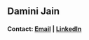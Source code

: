 ## Damini Jain
  
  
  
#### Contact: [Email](jaindamini1111@gmail.com) | [LinkedIn](https://www.linkedin.com/in/damini-jain-108113)

